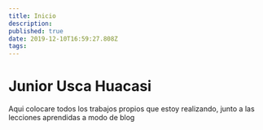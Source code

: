 ```yaml
---
title: Inicio
description: 
published: true
date: 2019-12-10T16:59:27.808Z
tags: 
---
```


# Junior Usca Huacasi
Aqui colocare todos los trabajos propios que estoy realizando, junto a las lecciones aprendidas a modo de blog